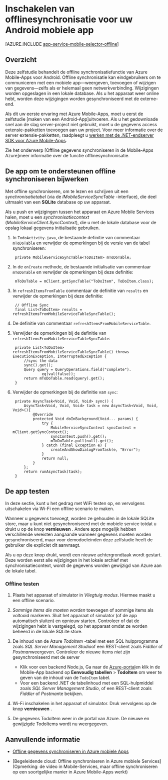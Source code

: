 <properties
    pageTitle="Offline synchroniseren inschakelen voor uw Azure Mobile-App (Android)"
    description="Informatie over het gebruik van App-Service Mobile-Apps naar offline gegevens in uw Android-toepassing cache en synchroniseren"
    documentationCenter="android"
    authors="ysxu"
    manager="erikre"
    services="app-service\mobile"/>

<tags
    ms.service="app-service-mobile"
    ms.workload="mobile"
    ms.tgt_pltfrm="mobile-android"
    ms.devlang="java"
    ms.topic="article"
    ms.date="10/01/2016"
    ms.author="yuaxu"/>

# <a name="enable-offline-sync-for-your-android-mobile-app"></a>Inschakelen van offlinesynchronisatie voor uw Android mobiele app

[AZURE.INCLUDE [app-service-mobile-selector-offline](../../includes/app-service-mobile-selector-offline.md)]

## <a name="overview"></a>Overzicht

Deze zelfstudie behandelt de offline synchronisatiefunctie van Azure Mobile-Apps voor Android. Offline synchronisatie kan eindgebruikers om te communiceren met een mobiele app&mdash;weergeven, toevoegen of wijzigen van gegevens&mdash;zelfs als er helemaal geen netwerkverbinding. Wijzigingen worden opgeslagen in een lokale database. Als u het apparaat weer online hebt, worden deze wijzigingen worden gesynchroniseerd met de externe-end.

Als dit uw eerste ervaring met Azure Mobile-Apps, moet u eerst de zelfstudie [maken van een Android-App]uitvoeren. Als u het gedownloade snel aan de slag server-project niet gebruikt, moet u de gegevens access extensie-pakketten toevoegen aan uw project. Voor meer informatie over de server extensie-pakketten, raadpleegt u [werken met de .NET-endserver SDK voor Azure Mobile-Apps](app-service-mobile-dotnet-backend-how-to-use-server-sdk.md).

Zie het onderwerp [Offline gegevens synchroniseren in de Mobile-Apps Azure]meer informatie over de functie offlinesynchronisatie.

## <a name="update-the-app-to-support-offline-sync"></a>De app om te ondersteunen offline synchroniseren bijwerken

Met offline synchroniseren, om te lezen en schrijven uit een *synchronisatietabel* (via de *IMobileServiceSyncTable* -interface), die deel uitmaakt van een **SQLite** database op uw apparaat.

Als u push en wijzigingen tussen het apparaat en Azure Mobile Services halen, moet u een *synchronisatiecontext* (*MobileServiceClient.SyncContext*), die u met de lokale database voor de opslag lokaal gegevens initialisatie gebruiken.

1. In `TodoActivity.java`, de bestaande definitie van commentaar `mToDoTable` en verwijder de opmerkingen bij de versie van de tabel synchroniseren:

        private MobileServiceSyncTable<ToDoItem> mToDoTable;

2. In de `onCreate` methode, de bestaande initialisatie van commentaar `mToDoTable` en verwijder de opmerkingen bij deze definitie:

        mToDoTable = mClient.getSyncTable("ToDoItem", ToDoItem.class);

3. In `refreshItemsFromTable` commentaar de definitie van `results` en verwijder de opmerkingen bij deze definitie:

        // Offline Sync
        final List<ToDoItem> results = refreshItemsFromMobileServiceTableSyncTable();

4. De definitie van commentaar `refreshItemsFromMobileServiceTable`.

5. Verwijder de opmerkingen bij de definitie van `refreshItemsFromMobileServiceTableSyncTable`:

        private List<ToDoItem> refreshItemsFromMobileServiceTableSyncTable() throws ExecutionException, InterruptedException {
            //sync the data
            sync().get();
            Query query = QueryOperations.field("complete").
                    eq(val(false));
            return mToDoTable.read(query).get();
        }

6. Verwijder de opmerkingen bij de definitie van `sync`:

        private AsyncTask<Void, Void, Void> sync() {
            AsyncTask<Void, Void, Void> task = new AsyncTask<Void, Void, Void>(){
                @Override
                protected Void doInBackground(Void... params) {
                    try {
                        MobileServiceSyncContext syncContext = mClient.getSyncContext();
                        syncContext.push().get();
                        mToDoTable.pull(null).get();
                    } catch (final Exception e) {
                        createAndShowDialogFromTask(e, "Error");
                    }
                    return null;
                }
            };
            return runAsyncTask(task);
        }

## <a name="test-the-app"></a>De app testen

In deze sectie, kunt u het gedrag met WiFi testen op, en vervolgens uitschakelen via Wi-Fi een offline scenario te maken.

Wanneer u gegevens toevoegt, worden ze gehouden in de lokale SQLite store, maar u kunt niet gesynchroniseerd met de mobiele service totdat u drukt u op de knop **vernieuwen** . Andere apps mogelijk hebben verschillende vereisten aangaande wanneer gegevens moeten worden gesynchroniseerd, maar voor demodoeleinden deze zelfstudie heeft de gebruiker die expliciet dit aanvraagt.

Als u op deze knop drukt, wordt een nieuwe achtergrondtaak wordt gestart. Deze worden eerst alle wijzigingen in het lokale archief met synchronisatiecontext, wordt de gegevens worden gewijzigd van Azure aan de lokale tabel.

### <a name="offline-testing"></a>Offline testen

1. Plaats het apparaat of simulator in *Vliegtuig modus*. Hiermee maakt u een offline scenario.

2. *Sommige items die moeten worden* toevoegen of sommige items als voltooid markeren. Sluit het apparaat of simulator (of de app automatisch sluiten) en opnieuw starten. Controleer of dat de wijzigingen hebt is vastgelegd, op het apparaat omdat ze worden beheerd in de lokale SQLite store.

3. De inhoud van de Azure *TodoItem* -tabel met een SQL hulpprogramma zoals *SQL Server Management Studio*of een REST-client zoals *Fiddler* of *Postman*weergeven. Controleer de nieuwe items _niet_ zijn gesynchroniseerd met de server

    + Klik voor een backend Node.js, Ga naar de [Azure-portal](https://portal.azure.com/)en klik in de Mobile-App backend op **Eenvoudig tabellen** > **TodoItem** om weer te geven van de inhoud van de `TodoItem` tabel.
    + Voor een backend .NET de tabelinhoud met een SQL-hulpmiddel zoals *SQL Server Management Studio*, of een REST-client zoals *Fiddler* of *Postman*te bekijken.

4. Wi-Fi inschakelen in het apparaat of simulator. Druk vervolgens op de knop **vernieuwen** .

5. De gegevens TodoItem weer in de portal van Azure. De nieuwe en gewijzigde TodoItems wordt nu weergegeven.

## <a name="additional-resources"></a>Aanvullende informatie

* [Offline gegevens synchroniseren in Azure mobiele Apps]

* [Begeleidende cloud: Offline synchroniseren in Azure mobiele Services] \(Opmerking: de video in Mobile-Services, maar offline synchroniseren op een soortgelijke manier in Azure Mobile-Apps werkt\)


<!-- URLs. -->

[Offline gegevens synchroniseren in Azure mobiele Apps]: app-service-mobile-offline-data-sync.md

[Een Android-App maken]: app-service-mobile-android-get-started.md

[Omslag van de cloud: Offline synchroniseren in Azure mobiele Services]: http://channel9.msdn.com/Shows/Cloud+Cover/Episode-155-Offline-Storage-with-Donna-Malayeri
[Azure Friday: Offline-enabled apps in Azure Mobile Services]: http://azure.microsoft.com/documentation/videos/azure-mobile-services-offline-enabled-apps-with-donna-malayeri/

